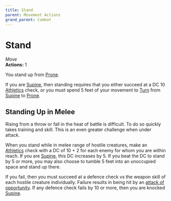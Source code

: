 ```yaml
---
title: Stand
parent: Movement Actions
grand_parent: Combat
---
```


# Stand
*Move*<br>
**Actions:** 1

You stand up from [Prone](https://stormchaserroleplaying.com/stormchaserRPG/Conditions/Prone/).

If you are [Supine](https://stormchaserroleplaying.com/stormchaserRPG/Conditions/Supine/), then standing requires that you either succeed at a DC 10 [Athletics](https://stormchaserroleplaying.com/stormchaserRPG/Skills/Athletics/) check, or you must spend 5 feet of your movement to [Turn](https://stormchaserroleplaying.com/stormchaserRPG/Combat/Moves/Turn/) from [Supine](https://stormchaserroleplaying.com/stormchaserRPG/Conditions/Supine/) to [Prone](https://stormchaserroleplaying.com/stormchaserRPG/Conditions/Prone/).

## Standing Up in Melee
Rising from a throw or fall in the heat of battle is difficult. To do so quickly takes training and skill. This is an even greater challenge when under attack.

When you stand while in melee range of hostile creatures, make an [Athletics](https://stormchaserroleplaying.com/stormchaserRPG/Skills/Athletics/) check with a DC of 10 + 2 for each enemy for whom you are within reach. If you are [Supine](https://stormchaserroleplaying.com/stormchaserRPG/Conditions/Supine/), this DC increases by 5. If you beat the DC to stand by 5 or more, you may also choose to tumble 5 feet into an unoccupied space and stand up there.

If you fail, then you must succeed at a defence check vs the weapon skill of each hostile creature individually. Failure results in being hit by an [attack of opportunity](https://stormchaserroleplaying.com/stormchaserRPG/Combat/MakinganAttack/MeleeAttacks/#opportunity-attacks). If any defence check fails by 10 or more, then you are knocked [Supine](https://stormchaserroleplaying.com/stormchaserRPG/Conditions/Supine/).
